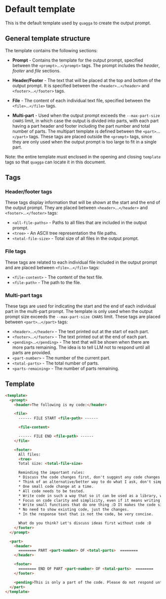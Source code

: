 # Default template

This is the default template used by `quagga` to create the output prompt.

## General template structure

The template contains the following sections:

* **Prompt** - Contains the template for the output prompt, specified between the `<prompt>`...`</prompt>` tags. The prompt includes the *header*, *footer* and *file* sections.

* **Header/Footer** - The text that will be placed at the top and bottom of the output prompt. It is specified between the `<header>`...`</header>` and `<footer>`...`</footer>` tags.

* **File** - The content of each individual text file, specified between the `<file>`...`</file>` tags.

* **Multi-part** - Used when the output prompt exceeds the `--max-part-size CHARS` limit, in which case the output is divided into parts, with each part having a part header and footer including the part number and total number of parts. The multipart template is defined between the `<part>`...`</part>` tags. These tags are placed outside the `<prompt>` tags, since they are only used when the output prompt is too large to fit in a single part.

Note: the entire template must enclosed in the opening and closing `template` tags so that `quagga` can locate it in this document.

## Tags

### Header/footer tags

These tags display information that will be shown at the start and the end of the output prompt. They are placed between `<header>`...`</header>` and `<footer>`...`</footer>` tags:

* `<all-file-paths>` - Paths to all files that are included in the output prompt.
* `<tree>` - An ASCII tree representation the file paths.
* `<total-file-size>` - Total size of all files in the output prompt.


### File tags

These tags are related to each individual file included in the output prompt and are placed between `<file>`...`</file>` tags:

* `<file-content>` - The content of the text file.
* `<file-path>` - The path to the file.


### Multi-part tags

These tags are used for indicating the start and the end of each individual part in the multi-part prompt. The template is only used when the output prompt size exceeds the `--max-part-size CHARS` limit. These tags are placed between `<part>`...`</part>` tags:

* `<header>`...`</header>` - The text printed out at the start of each part.
* `<footer>`...`</footer>` - The text printed out at the end of each part.
* `<pending>`...`</pending>` - The text that will be shown when there are more parts remaining. The idea is to tell LLM not to respond until all parts are provided.
* `<part-number>` - The number of the current part.
* `<total-parts>` - The total number of parts.
* `<parts-remaining>` - The number of parts remaining.


## Template

```html
<template>
  <prompt>
    <header>The following is my code:</header>

    <file>
      ------ FILE START <file-path> ------

      <file-content>

      ------ FILE END <file-path> ------
    </file>

    <footer>
      All files:
      <tree>
      Total size: <total-file-size>

      Reminding the important rules:
      * Discuss the code changes first, don't suggest any code changes before we agreed on the approach.
      * Think of an alternative/better way to do what I ask, don't simply follow my instructions.
      * One small code change at a time.
      * All code needs to be tested.
      * Write code in such a way that so it can be used as a library, which also means it needs proper comments and documentation.
      * Focus on code clarity and simplicity, even if it means writing more code (i.e. don't try to be smart or elegant D:).
      * Write small functions that do one thing :D It makes the code simpler and easier to test.
      * No need to show existing code, just the changes.
      * In the response text that is not the code, be very concise.

      What do you think? Let's discuss ideas first without code :D
    </footer>
  </prompt>

  <part>
    <header>
      ======== PART <part-number> OF <total-parts>  ========
    </header>

    <footer>
      ======== END OF PART <part-number> OF <total-parts>  ========
    </footer>

    <pending>This is only a part of the code. Please do not respond until I provide all parts (<parts-remaining> remaining).</pending>
  </part>
</template>
```
